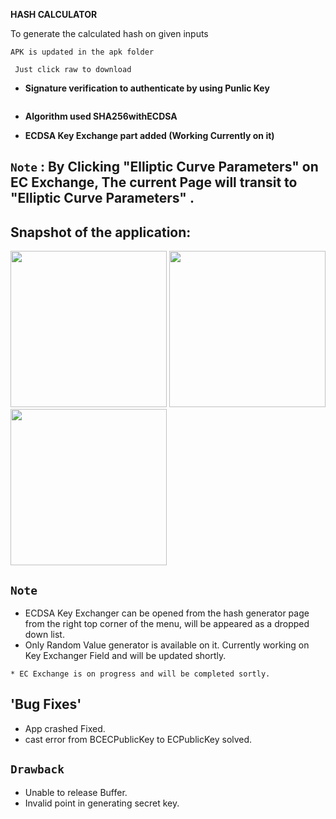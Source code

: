 **HASH CALCULATOR**

To generate the calculated hash on given inputs

```APK is updated in the apk folder ```
   
  ``` Just click raw to download```
  
 * __Signature verification to authenticate by using Punlic Key__<br>
  ```           ```
 * __Algorithm used SHA256withECDSA__
 
 * __ECDSA Key Exchange part added (Working Currently on it)__
 
 `Note` : By Clicking "Elliptic Curve Parameters" on EC Exchange, The current Page will transit to "Elliptic Curve Parameters" .
 ------
 
 
 Snapshot of the application:
 ----------------------------
 
 <img src="Screenshot_1566591853.png" width="250"> <img src="Screenshot_1567619549.png" width="250">  <img src="Screenshot_1568309304.png" width="250">
 
 
 `Note`
 ------

* ECDSA Key Exchanger can be opened from the hash generator page from the right top corner of the menu, will be appeared as a dropped down list.
* Only Random Value generator is available on it. Currently working on Key Exchanger Field and will be updated shortly.

``* EC Exchange is on progress and will be completed sortly.``

'Bug Fixes'
---------

* App crashed Fixed.
* cast error from BCECPublicKey to ECPublicKey solved.

`Drawback`
-------

* Unable to release Buffer.
* Invalid point in generating secret key.
